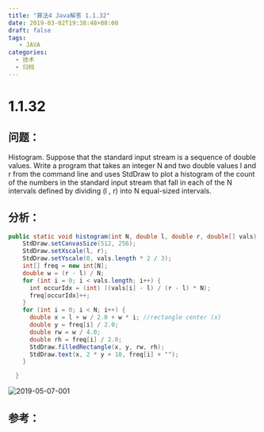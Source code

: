 ```yaml
---
title: "算法4 Java解答 1.1.32"
date: 2019-03-02T19:38:48+08:00
draft: false
tags:
   - JAVA
categories:
  - 技术
  - 归档
---
```



# 1.1.32

## 问题：

Histogram. Suppose that the standard input stream is a sequence of double values. Write a program that takes an integer N and two double values l and r from the command line and uses StdDraw to plot a histogram of the count of the numbers in the standard input stream that fall in each of the N intervals defined by dividing (l , r) into N equal-sized intervals.

## 分析：

```java
public static void histogram(int N, double l, double r, double[] vals) {
    StdDraw.setCanvasSize(512, 256);
    StdDraw.setXscale(l, r);
    StdDraw.setYscale(0, vals.length * 2 / 3);
    int[] freq = new int[N];
    double w = (r - l) / N;
    for (int i = 0; i < vals.length; i++) {
      int occurIdx = (int) ((vals[i] - l) / (r - l) * N);
      freq[occurIdx]++;
    }
    for (int i = 0; i < N; i++) {
      double x = l + w / 2.0 + w * i; //rectangle center (x)
      double y = freq[i] / 2.0;
      double rw = w / 4.0;
      double rh = freq[i] / 2.0;
      StdDraw.filledRectangle(x, y, rw, rh);
      StdDraw.text(x, 2 * y + 10, freq[i] + "");
    }

  }
```

![2019-05-07-001](https://gitee.com/gdhu/prvpic/raw/master/2019-05-07-001.jpg)


## 参考：


